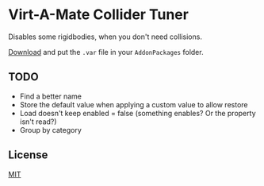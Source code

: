 # Virt-A-Mate Collider Tuner

Disables some rigidbodies, when you don't need collisions.

[Download](https://github.com/acidbubbles/vam-collider-tuner/releases) and put the `.var` file in your `AddonPackages` folder.

## TODO

- Find a better name
- Store the default value when applying a custom value to allow restore
- Load doesn't keep enabled = false (something enables? Or the property isn't read?)
- Group by category

## License

[MIT](LICENSE.md)

